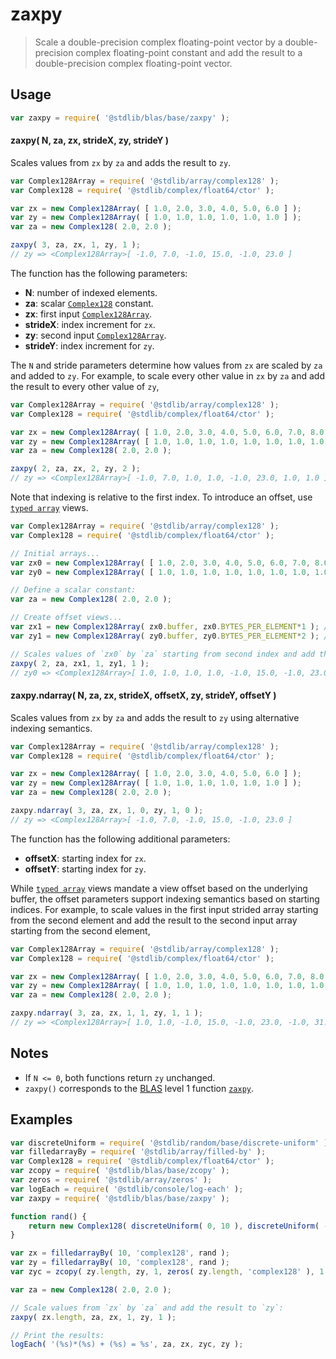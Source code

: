 <!--

@license Apache-2.0

Copyright (c) 2024 The Stdlib Authors.

Licensed under the Apache License, Version 2.0 (the "License");
you may not use this file except in compliance with the License.
You may obtain a copy of the License at

   http://www.apache.org/licenses/LICENSE-2.0

Unless required by applicable law or agreed to in writing, software
distributed under the License is distributed on an "AS IS" BASIS,
WITHOUT WARRANTIES OR CONDITIONS OF ANY KIND, either express or implied.
See the License for the specific language governing permissions and
limitations under the License.

-->

# zaxpy

> Scale a double-precision complex floating-point vector by a double-precision complex floating-point constant and add the result to a double-precision complex floating-point vector.

<section class="usage">

## Usage

```javascript
var zaxpy = require( '@stdlib/blas/base/zaxpy' );
```

#### zaxpy( N, za, zx, strideX, zy, strideY )

Scales values from `zx` by `za` and adds the result to `zy`.

```javascript
var Complex128Array = require( '@stdlib/array/complex128' );
var Complex128 = require( '@stdlib/complex/float64/ctor' );

var zx = new Complex128Array( [ 1.0, 2.0, 3.0, 4.0, 5.0, 6.0 ] );
var zy = new Complex128Array( [ 1.0, 1.0, 1.0, 1.0, 1.0, 1.0 ] );
var za = new Complex128( 2.0, 2.0 );

zaxpy( 3, za, zx, 1, zy, 1 );
// zy => <Complex128Array>[ -1.0, 7.0, -1.0, 15.0, -1.0, 23.0 ]
```

The function has the following parameters:

-   **N**: number of indexed elements.
-   **za**: scalar [`Complex128`][@stdlib/complex/float64/ctor] constant.
-   **zx**: first input [`Complex128Array`][@stdlib/array/complex128].
-   **strideX**: index increment for `zx`.
-   **zy**: second input [`Complex128Array`][@stdlib/array/complex128].
-   **strideY**: index increment for `zy`.

The `N` and stride parameters determine how values from `zx` are scaled by `za` and added to `zy`. For example, to scale every other value in `zx` by `za` and add the result to every other value of `zy`,

```javascript
var Complex128Array = require( '@stdlib/array/complex128' );
var Complex128 = require( '@stdlib/complex/float64/ctor' );

var zx = new Complex128Array( [ 1.0, 2.0, 3.0, 4.0, 5.0, 6.0, 7.0, 8.0 ] );
var zy = new Complex128Array( [ 1.0, 1.0, 1.0, 1.0, 1.0, 1.0, 1.0, 1.0 ] );
var za = new Complex128( 2.0, 2.0 );

zaxpy( 2, za, zx, 2, zy, 2 );
// zy => <Complex128Array>[ -1.0, 7.0, 1.0, 1.0, -1.0, 23.0, 1.0, 1.0 ]
```

Note that indexing is relative to the first index. To introduce an offset, use [`typed array`][mdn-typed-array] views.

<!-- eslint-disable stdlib/capitalized-comments -->

```javascript
var Complex128Array = require( '@stdlib/array/complex128' );
var Complex128 = require( '@stdlib/complex/float64/ctor' );

// Initial arrays...
var zx0 = new Complex128Array( [ 1.0, 2.0, 3.0, 4.0, 5.0, 6.0, 7.0, 8.0 ] );
var zy0 = new Complex128Array( [ 1.0, 1.0, 1.0, 1.0, 1.0, 1.0, 1.0, 1.0 ] );

// Define a scalar constant:
var za = new Complex128( 2.0, 2.0 );

// Create offset views...
var zx1 = new Complex128Array( zx0.buffer, zx0.BYTES_PER_ELEMENT*1 ); // start at 2nd element
var zy1 = new Complex128Array( zy0.buffer, zy0.BYTES_PER_ELEMENT*2 ); // start at 3rd element

// Scales values of `zx0` by `za` starting from second index and add the result to `zy0` starting from third index...
zaxpy( 2, za, zx1, 1, zy1, 1 );
// zy0 => <Complex128Array>[ 1.0, 1.0, 1.0, 1.0, -1.0, 15.0, -1.0, 23.0 ]
```

#### zaxpy.ndarray( N, za, zx, strideX, offsetX, zy, strideY, offsetY )

Scales values from `zx` by `za` and adds the result to `zy` using alternative indexing semantics.

```javascript
var Complex128Array = require( '@stdlib/array/complex128' );
var Complex128 = require( '@stdlib/complex/float64/ctor' );

var zx = new Complex128Array( [ 1.0, 2.0, 3.0, 4.0, 5.0, 6.0 ] );
var zy = new Complex128Array( [ 1.0, 1.0, 1.0, 1.0, 1.0, 1.0 ] );
var za = new Complex128( 2.0, 2.0 );

zaxpy.ndarray( 3, za, zx, 1, 0, zy, 1, 0 );
// zy => <Complex128Array>[ -1.0, 7.0, -1.0, 15.0, -1.0, 23.0 ]
```

The function has the following additional parameters:

-   **offsetX**: starting index for `zx`.
-   **offsetY**: starting index for `zy`.

While [`typed array`][mdn-typed-array] views mandate a view offset based on the underlying buffer, the offset parameters support indexing semantics based on starting indices. For example, to scale values in the first input strided array starting from the second element and add the result to the second input array starting from the second element,

```javascript
var Complex128Array = require( '@stdlib/array/complex128' );
var Complex128 = require( '@stdlib/complex/float64/ctor' );

var zx = new Complex128Array( [ 1.0, 2.0, 3.0, 4.0, 5.0, 6.0, 7.0, 8.0 ] );
var zy = new Complex128Array( [ 1.0, 1.0, 1.0, 1.0, 1.0, 1.0, 1.0, 1.0 ] );
var za = new Complex128( 2.0, 2.0 );

zaxpy.ndarray( 3, za, zx, 1, 1, zy, 1, 1 );
// zy => <Complex128Array>[ 1.0, 1.0, -1.0, 15.0, -1.0, 23.0, -1.0, 31.0 ]
```

</section>

<!-- /.usage -->

<section class="notes">

## Notes

-   If `N <= 0`, both functions return `zy` unchanged.
-   `zaxpy()` corresponds to the [BLAS][blas] level 1 function [`zaxpy`][zaxpy].

</section>

<!-- /.notes -->

<section class="examples">

## Examples

<!-- eslint no-undef: "error" -->

```javascript
var discreteUniform = require( '@stdlib/random/base/discrete-uniform' );
var filledarrayBy = require( '@stdlib/array/filled-by' );
var Complex128 = require( '@stdlib/complex/float64/ctor' );
var zcopy = require( '@stdlib/blas/base/zcopy' );
var zeros = require( '@stdlib/array/zeros' );
var logEach = require( '@stdlib/console/log-each' );
var zaxpy = require( '@stdlib/blas/base/zaxpy' );

function rand() {
    return new Complex128( discreteUniform( 0, 10 ), discreteUniform( -5, 5 ) );
}

var zx = filledarrayBy( 10, 'complex128', rand );
var zy = filledarrayBy( 10, 'complex128', rand );
var zyc = zcopy( zy.length, zy, 1, zeros( zy.length, 'complex128' ), 1 );

var za = new Complex128( 2.0, 2.0 );

// Scale values from `zx` by `za` and add the result to `zy`:
zaxpy( zx.length, za, zx, 1, zy, 1 );

// Print the results:
logEach( '(%s)*(%s) + (%s) = %s', za, zx, zyc, zy );
```

</section>

<!-- /.examples -->

<!-- Section for related `stdlib` packages. Do not manually edit this section, as it is automatically populated. -->

<section class="related">

</section>

<!-- /.related -->

<!-- Section for all links. Make sure to keep an empty line after the `section` element and another before the `/section` close. -->

<section class="links">

[blas]: http://www.netlib.org/blas

[zaxpy]: https://www.netlib.org/lapack/explore-html/d5/d4b/group__axpy_ga0b7bac1f4d42514074a48f14f5f9caa0.html#ga0b7bac1f4d42514074a48f14f5f9caa0

[mdn-typed-array]: https://developer.mozilla.org/en-US/docs/Web/JavaScript/Reference/Global_Objects/TypedArray

[@stdlib/array/complex128]: https://github.com/stdlib-js/array-complex128

[@stdlib/complex/float64/ctor]: https://github.com/stdlib-js/complex-float64-ctor

</section>

<!-- /.links -->
